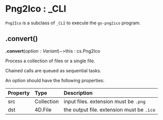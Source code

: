 # Png2Ico : _CLI

`Png2Ico` is a subclass of `_CLI` to execute the `go-png2ico` program. 

## .convert()

**.convert**($option : Variant)->$this : cs.Png2Ico

Process a collection of files or a single file.

Chained calls are queued as sequential tasks.

An option should have the following properties:

|Property|Type|Description|
|:-|:-|:-|
|src|Collection|input files. extension must be `.png`|
|dst|4D.File|the output file. extension must be `.ico`|

